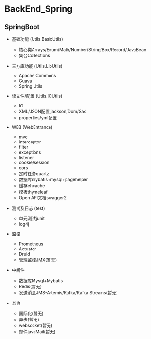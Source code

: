# BackEnd_Spring

## SpringBoot
- 基础功能 (Utils.BasicUtils)
  - 核心类Arrays/Enum/Math/Number/String/Box/Record/JavaBean
  - 集合Collections

- 三方库功能 (Utils.LibUtils)
  - Apache Commons
  - Guava
  - Spring Utils

- 读文件/配置 (Utils.IOUtils)
  - IO
  - XML/JSON配置 jackson/Dom/Sax
  - properties/yml配置
  
- WEB (WebEntrance)
  - mvc
  - interceptor
  - filter
  - exceptions
  - listener
  - cookie/session
  - cors
  - 定时任务quartz
  - 数据库mybatis+mysql+pagehelper
  - 缓存ehcache
  - 模板thymeleaf
  - Open API文档swagger2
  
- 测试及日志 (test)
  - 单元测试junit
  - log4j

- 监控
  - Prometheus
  - Actuator
  - Druid
  - 管理监控JMX(暂无)

- 中间件
  - 数据库Mysql+Mybatis
  - Redis(暂无)
  - 发送消息JMS-Artemis/Kafka/Kafka Streams(暂无)

- 其他
  - 国际化(暂无)
  - 异步(暂无)
  - websocket(暂无)
  - 邮件javaMail(暂无)